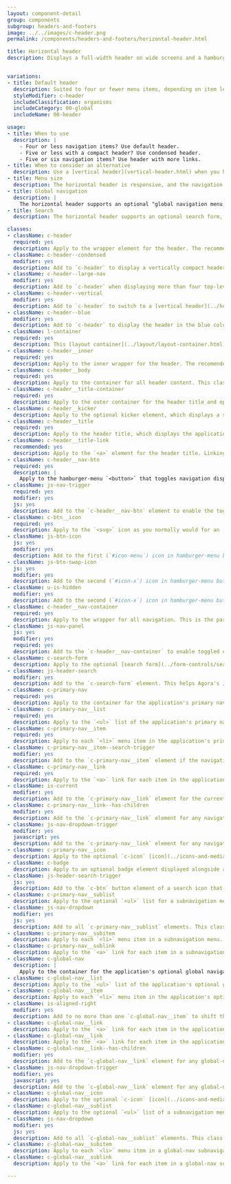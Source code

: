 ```yaml
---
layout: component-detail
group: components
subgroup: headers-and-footers
image: ../../images/c-header.png
permalink: /components/headers-and-footers/horizontal-header.html

title: Horizontal header
description: Displays a full-width header on wide screens and a hamburger menu on small screens.


variations:
- title: Default header
  description: Suited to four or fewer menu items, depending on item length. Includes site title and navigation.
  styleModifier: c-header
  includeClassification: organisms
  includeCategory: 00-global
  includeName: 00-header

usage:
- title: When to use
  description: |
    - Four or less navigation items? Use default header.
    - Five or less with a compact header? Use condensed header.
    - Five or six navigation items? Use header with more links.
- title: When to consider an alternative
  description: Use a [vertical header](vertical-header.html) when you have more than six navigation items, or when you want to display more than two levels of navigation. (The horizontal header supports top-level navigation, and one level of subnavigation in dropdown menus.)
- title: Menu size
  description: The horizontal header is responsive, and the navigation shifts according to screen size. However, if you overload the header with too many links, the links will wrap awkwardly. The "when to use" rules above are general guidelines that will vary according to the length of navigation labels. Check your navigation to make sure it fits; under no circumstances should you allow navigation links to wrap to two lines. If that happens, switch to a different header style.
- title: Global navigation
  description: |
    The horizontal header supports an optional "global navigation menu," which appears as a secondary, supporting navigation. Use this global navigation to display links to related applications or websites—other applications from the same department, for example. If you display an account-profile link/menu in the header, the global navigation is where it should appear (always right-aligned on wide viewports).  On wide screens, this menu is displayed as a thin strip at the top of the header. On smaller viewports, it appears at the bottom of the hamburger menu. Like the application's primary navigation, the global navigation can support two levels of navigation: top-level items plus optional subnavigation in dropdown menus.
- title: Search
  description: The horizontal header supports an optional search form, which is hidden/revealed by clicking a search button in the primary navigation menu. See the "Header with search" tab on this page for an example.

classes:
- className: c-header
  required: yes
  description: Apply to the wrapper element for the header. The recommended element for this class is `<header>`. The class adds color and margin to the header. For accessibility, you should also add `role="banner"` to this element.
- className: c-header--condensed
  modifier: yes
  description: Add to `c-header` to display a vertically compact header. Font size, padding, and height are compressed, with navigation displayed on the same line as the application title. (Cannot be combined with `c-header--large-nav`.)
- className: c-header--large-nav
  modifier: yes
  description: Add to `c-header` when displaying more than four top-level navigation items in primary navigation. This class shifts the navigation menu below the application title, even at the widest viewports. (The default `c-header` behavior instead displays navigation to the right of the application title at wide viewports.)
- className: c-header--vertical
  modifier: yes
  description: Add to `c-header` to switch to a [vertical header](../headers-and-footers/vertical-header.html) instead of a horizontal header.
- className: c-header--blue
  modifier: yes
  description: Add to `c-header` to display the header in the blue color theme.
- className: l-container
  required: yes
  description: This [layout container](../layout/layout-container.html) limits the content display of the header to a sane width on wide viewports, while still displaying the header background color full-width.
- className: c-header__inner
  required: yes
  description: Apply to the inner wrapper for the header. The recomended element for this class is `<div>`, and its only child should be `c-header__body`.
- className: c-header__body
  required: yes
  description: Apply to the container for all header content. This class sets up the layout for the header. The recomended element for this class is `<div>`.
- className: c-header__title-container
  required: yes
  description: Apply to the outer container for the header title and optional kicker. This class handles the alignment and spacing of the header relative to primary navigation. The recommended element for this class is `<div>`.
- className: c-header__kicker
  description: Apply to the optional kicker element, which displays a small all-caps label above the title. The recommended element for this class is `<h4>`.
- className: c-header__title
  required: yes
  description: Apply to the header title, which displays the application name. The recommended element for this class is `<h2>`.
- className: c-header__title-link
  recommended: yes
  description: Apply to the `<a>` element for the header title. Linking the header title is optional, but recommended for all pages except the application's homepage.
- className: c-header__nav-btn
  required: yes
  description: |
    Apply to the hamburger-menu `<button>` that toggles navigation display on small viewports. This button should also carry the following [button classes](../buttons/button.html): `c-btn` `c-btn--small` `c-btn--inverted`. See the [button classes](../buttons/button.html) component for complete details of button markup and class names, but note the header-specific classes to use below.
- className: js-nav-trigger
  required: yes
  modifier: yes
  js: yes
  description: Add to the `c-header__nav-btn` element to enable the toggle behavior. On click, Agora's JavaScript library changes the button icon and label, and adds/removes `is-active` for the button, `c-header` and `js-nav-panel` elements.
- className: c-btn__icon
  required: yes
  description: Apply to the `<svg>` icon as you normally would for an [icon button](../buttons/button.html), but include two of these [icons](../icons-and-media/icons.html) instead of the usual single icon. The first icon should be the `#icon-menu` hamburger icon, and the second should be the `#icon-x` "close" icon. Include the following modifier classes to allow the button to properly toggle between states.
- className: js-btn-icon
  js: yes
  modifier: yes
  description: Add to the first (`#icon-menu`) icon in hamburger-menu button.
- className: js-btn-swap-icon
  js: yes
  modifier: yes
  description: Add to the second (`#icon-x`) icon in hamburger-menu button.
- className: u-is-hidden
  modifier: yes
  description: Add to the second (`#icon-x`) icon in hamburger-menu button to make it hidden by default.
- className: c-header__nav-container
  required: yes
  description: Apply to the wrapper for all navigation. This is the parent element of the search form, primary navigation, and global navigation. The recommended element for this class is `<div>`. The class controls position, padding, and background color for these navigation elements.
- className: js-nav-panel
  js: yes
  modifier: yes
  required: yes
  description: Add to the `c-header__nav-container` to enable toggled display of the navigation via the hamburger menu on small viewports.
- className: c-search-form
  description: Apply to the optional [search form](../form-controls/search.html). When you include search in the header, this should be the first child of the `c-header__nav-container` element. For accessibility, be sure to add the `role=search` attribute to the `<form>` element, too. See the [search component](../form-controls/search.html) for complete markup and class details.
- className: js-header-search
  modifier: yes
  description: Add to the `c-search-form` element. This helps Agora's JavaScript library to toggle the display of the search form on smaller viewports.
- className: c-primary-nav
  required: yes
  description: Apply to the container for the application's primary navigation. The recommended element for this class is `<nav>`. The class controls the margin and high-level layout around the menu. The only child of this element should be the `<ul>` list of menu items.
- className: c-primary-nav__list
  required: yes
  description: Apply to the `<ul>` list of the application's primary navigation menu items.
- className: c-primary-nav__item
  required: yes
  description: Apply to each `<li>` menu item in the application's primary navigation menu. The children of this element are the item's `c-primary-nav__link` link and, if applicable, a `c-primary-nav__sublist` list for the item's subnavigation. (The only exception is the search button, which is displayed as a `<button>` inside the `c-primary-nav__item` element. See `js-header-search-trigger` below.)
- className: c-primary-nav__item--search-trigger
  modifier: yes
  description: Add to the `c-primary-nav__item` element if the navigation item is intended to toggle the display of the search button (e.g. a search-button icon on small viewports). In that case, the recommended child of `c-primary-nav__item` is a `<button>` instead of the typical `c-primary-nav__link` link element. See `js-header-search-trigger` below.
- className: c-primary-nav__link
  required: yes
  description: Apply to the `<a>` link for each item in the application's primary navigation menu. This class handles the menu's font treatment and color.
- className: is-current
  modifier: yes
  description: Add to the `c-primary-nav__link` element for the currently active navigation section, if any.
- className: c-primary-nav__link--has-children
  modifier: yes
  description: Add to the `c-primary-nav__link` element for any navigation section that has its own subnavigation menu. (Also add the `js-nav-dropdown-trigger` class to the link and insert an `#icon-caret-down` icon after the link text.) This class is required if you include a subnavigation menu for the item.
- className: js-nav-dropdown-trigger
  modifier: yes
  javascript: yes
  description: Add to the `c-primary-nav__link` element for any navigation section that has its own subnavigation menu. Agora's JavaScript library uses this class to help hide/display the subnavigation menu on click. This class is required if you include a subnavigation menu for the item.
- className: c-primary-nav__icon
  description: Apply to the optional `c-icon` [icon](../icons-and-media/icons.html) to include inside `c-primary-nav__link` for any primary navigation item with subnavigation. Use this to display a down-arrow icon (the `#icon-caret-down` icon variation) to indicate that a dropdown menu is available. See the [icon component](../icons-and-media/icons.html) for complete details.
- className: c-badge
  description: Apply to an optional badge element displayed alongside a navigation item's name. The recommended element for this class is `<span>` and it is typically used to display a numeric count (e.g. a badge might display "11" after a "Notifications" menu item when indicating that there are 11 new notifications.) This element should go inside `c-primary-nav__link`, immediately after the name of the menu item.
- className: js-header-search-trigger
  js: yes
  description: Add to the `c-btn` button element of a search icon that toggles display of the optional search form when including search in the header. The recommended element for this class is `<button>`, and it typically uses the `c-btn--bare` modifier to display only the `#icon-search` icon. (See the [button component](../buttons/button.html) for details about displaying an icon-only button.) This button element replaces the typical `c-primary-nav__link` link element for a navigation item.
- className: c-primary-nav__sublist
  description: Apply to the optional `<ul>` list for a subnavigation menu. Agora's horizontal header supports two levels of navigation (primary navigation and subnavigation), so you may nest `c-primary-nav__sublist` elements inside `c-primary-nav__item` list elements only. Add this `<ul>` immediately after the navigation item's `c-primary-nav__link` link element. This class is required if you include a subnavigation menu.
- className: js-nav-dropdown
  modifier: yes
  js: yes
  description: Add to all `c-primary-nav__sublist` elements. This class help' Agora's JavaScript library to hide/display the subnavigation menu. This class is required if you include a subnavigation menu.
- className: c-primary-nav__subitem
  description: Apply to each `<li>` menu item in a subnavigation menu. The only child of this element should be the item's `c-primary-nav__sublink` link. This class is required if you include a subnavigation menu.
- className: c-primary-nav__sublink
  description: Apply to the `<a>` link for each item in a subnavigation menu.
- className: c-global-nav
  description: |
    Apply to the container for the application's optional global navigation. Global navigation is a secondary menu for displaying "meta navigation": external links to related applications/websites or to account/profile information. The recommended element for this class is `<nav>`. Although this nav menu displays at the top of the header, the recommended placement for the element markup is actually at the bottom: insert the `c-global-nav__list` element immediately after the `c-primary-nav` navigation element, inside `c-header__nav-container`.
- className: c-global-nav__list
  description: Apply to the `<ul>` list of the application's optional global navigation menu.
- className: c-global-nav__item
  description: Apply to each `<li>` menu item in the application's optional global navigation menu. The children of this element are the item's `c-global-nav__link` link and, if applicable, a `c-global-nav__sublist` list for the item's subnavigation.
- className: is-aligned-right
  modifier: yes
  description: Add to no more than one `c-global-nav__item` to shift the menu item to the right side of the menu on wide viewports. This is recommended when displaying an account-profile link/menu in global navigation.
- className: c-global-nav__link
  description: Apply to the `<a>` link for each item in the application's optional global navigation menu. This class handles the menu's font treatment and color.
- className: c-global-nav__link
  description: Apply to the `<a>` link for each item in the application's optional global navigation menu. This class handles the menu's font treatment and color.
- className: c-global-nav__link--has-children
  modifier: yes
  description: Add to the `c-global-nav__link` element for any global-navigation item that has a subnavigation menu. (Also add the `js-nav-dropdown-trigger` class to the link and insert an `#icon-caret-down` icon after the link text.) This class is required if you include a subnavigation menu for the item.
- className: js-nav-dropdown-trigger
  modifier: yes
  javascript: yes
  description: Add to the `c-global-nav__link` element for any global-navigation item that has a subnavigation menu. Agora's JavaScript library uses this class to help hide/display the subnavigation menu on click. This class is required if you include a subnavigation menu for the item.
- className: c-global-nav__icon
  description: Apply to the optional `c-icon` [icon](../icons-and-media/icons.html) to include inside `c-global-nav__link` for any global-navigation item with subnavigation. Use this to display a down-arrow icon (the `#icon-caret-down` icon variation) to indicate that a dropdown menu is available. See the [icon component](../icons-and-media/icons.html) for complete details.
- className: c-global-nav__sublist
  description: Apply to the optional `<ul>` list of a subnavigation menu within global navigation. Add this `<ul>` immediately after the navigation item's `c-primary-nav__link` link element. This class is required if you include a subnavigation menu inside a global-navigation item.
- className: js-nav-dropdown
  modifier: yes
  js: yes
  description: Add to all `c-global-nav__sublist` elements. This class help' Agora's JavaScript library to hide/display the subnavigation menu. This class is required if you include a subnavigation menu.
- className: c-global-nav__subitem
  description: Apply to each `<li>` menu item in a global-nav subnavigation menu. The only child of this element should be the item's `c-global-nav__sublink` link. This class is required if you include a subnavigation menu inside a global-navigation item.
- className: c-global-nav__sublink
  description: Apply to the `<a>` link for each item in a global-nav subnavigation menu.

---
```

